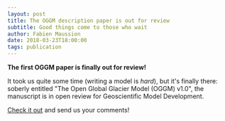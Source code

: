 ```yaml
---
layout: post
title: The OGGM description paper is out for review
subtitle: Good things come to those who wait
author: Fabien Maussion
date: 2018-03-23T18:00:00
tags: publication
---
```


**The first OGGM paper is finally out for review!**

It took us quite some time (writing a model is *hard*), but it's finally
there: soberly entitled "The Open Global Glacier Model (OGGM) v1.0", the
manuscript is in open review for Geoscientific Model Development.

[Check it out](https://www.geosci-model-dev-discuss.net/gmd-2018-9/) and send
us your comments!
